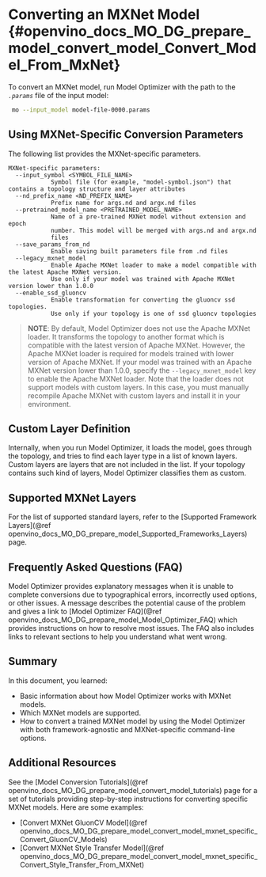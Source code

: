 # Converting an MXNet Model {#openvino_docs_MO_DG_prepare_model_convert_model_Convert_Model_From_MxNet}

<a name="ConvertMxNet"></a>To convert an MXNet model, run Model Optimizer with the path to the *`.params`* file of the input model:

```sh
 mo --input_model model-file-0000.params
```

## Using MXNet-Specific Conversion Parameters <a name="mxnet_specific_conversion_params"></a>
The following list provides the MXNet-specific parameters.

```
MXNet-specific parameters:
  --input_symbol <SYMBOL_FILE_NAME>
            Symbol file (for example, "model-symbol.json") that contains a topology structure and layer attributes
  --nd_prefix_name <ND_PREFIX_NAME>
            Prefix name for args.nd and argx.nd files
  --pretrained_model_name <PRETRAINED_MODEL_NAME>
            Name of a pre-trained MXNet model without extension and epoch
            number. This model will be merged with args.nd and argx.nd
            files
  --save_params_from_nd
            Enable saving built parameters file from .nd files
  --legacy_mxnet_model
            Enable Apache MXNet loader to make a model compatible with the latest Apache MXNet version.
            Use only if your model was trained with Apache MXNet version lower than 1.0.0
  --enable_ssd_gluoncv
            Enable transformation for converting the gluoncv ssd topologies.
            Use only if your topology is one of ssd gluoncv topologies
```

> **NOTE**: By default, Model Optimizer does not use the Apache MXNet loader. It transforms the topology to another format which is compatible with the latest
> version of Apache MXNet. However, the Apache MXNet loader is required for models trained with lower version of Apache MXNet. If your model was trained with an Apache MXNet version lower than 1.0.0, specify the
> `--legacy_mxnet_model` key to enable the Apache MXNet loader. Note that the loader does not support models with custom layers. In this case, you must manually
> recompile Apache MXNet with custom layers and install it in your environment.

## Custom Layer Definition

Internally, when you run Model Optimizer, it loads the model, goes through the topology, and tries to find each layer type in a list of known layers. Custom layers are layers that are not included in the list. If your topology contains such kind of layers, Model Optimizer classifies them as custom.

## Supported MXNet Layers
For the list of supported standard layers, refer to the [Supported Framework Layers](@ref openvino_docs_MO_DG_prepare_model_Supported_Frameworks_Layers) page.

## Frequently Asked Questions (FAQ)

Model Optimizer provides explanatory messages when it is unable to complete conversions due to typographical errors, incorrectly used options, or other issues. A message describes the potential cause of the problem and gives a link to [Model Optimizer FAQ](@ref openvino_docs_MO_DG_prepare_model_Model_Optimizer_FAQ) which provides instructions on how to resolve most issues. The FAQ also includes links to relevant sections to help you understand what went wrong.

## Summary

In this document, you learned:

* Basic information about how Model Optimizer works with MXNet models.
* Which MXNet models are supported.
* How to convert a trained MXNet model by using the Model Optimizer with both framework-agnostic and MXNet-specific command-line options.

## Additional Resources
See the [Model Conversion Tutorials](@ref openvino_docs_MO_DG_prepare_model_convert_model_tutorials) page for a set of tutorials providing step-by-step instructions for converting specific MXNet models. Here are some examples:
* [Convert MXNet GluonCV Model](@ref openvino_docs_MO_DG_prepare_model_convert_model_mxnet_specific_Convert_GluonCV_Models)
* [Convert MXNet Style Transfer Model](@ref openvino_docs_MO_DG_prepare_model_convert_model_mxnet_specific_Convert_Style_Transfer_From_MXNet)
